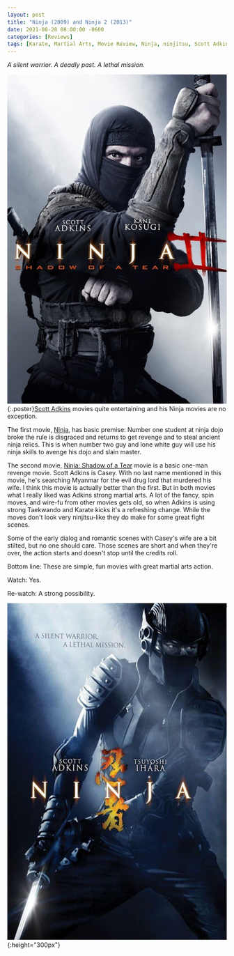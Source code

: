 ```yaml
---
layout: post
title: "Ninja (2009) and Ninja 2 (2013)"
date: 2021-08-28 08:00:00 -0600
categories: [Reviews]
tags: [Karate, Martial Arts, Movie Review, Ninja, ninjitsu, Scott Adkins, Taekwondo]
---
```


*A silent warrior. A deadly past. A lethal mission.*

![Ninja poster](/assets/2021/08/ninja-shadow-of-a-tear-2013.jpg){:.poster}[Scott Adkins](https://www.imdb.com/name/nm0012078/) movies quite entertaining and his Ninja movies are no exception.

The first movie, [Ninja](https://www.imdb.com/title/tt1182921/), has basic premise: Number one student at ninja dojo broke the rule is disgraced and returns to get revenge and to steal ancient ninja relics. This is when number two guy and lone white guy will use his ninja skills to avenge his dojo and slain master.

The second movie, [Ninja: Shadow of a Tear](https://www.imdb.com/title/tt2458106/) movie is a basic one-man revenge movie. Scott Adkins is Casey. With no last name mentioned in this movie, he's searching Myanmar for the evil drug lord that murdered his wife. I think this movie is actually better than the first. But in both movies what I really liked was Adkins strong martial arts. A lot of the fancy, spin moves, and wire-fu from other movies gets old, so when Adkins is using strong Taekwando and Karate kicks it's a refreshing change. While the moves don't look very ninjitsu-like they do make for some great fight scenes.

Some of the early dialog and romantic scenes with Casey's wife are a bit stilted, but no one should care. Those scenes are short and when they're over, the action starts and doesn't stop until the credits roll.

Bottom line: These are simple, fun movies with great martial arts action.

Watch: Yes.

Re-watch: A strong possibility.

![Ninja 2 poster](/assets/2021/08/ninja-2009.jpg){:height="300px"}
